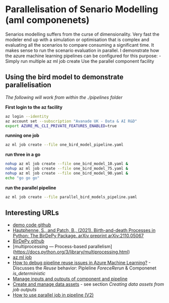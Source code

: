 # Parallelisation of Senario Modelling (aml componenets)

Senarios modelling suffers from the curse of dimensionality. Very fast the modeler end up with a simulation or optimisation that is complex and evaluating all the scenarios to compare consuming a significant time. It makes sense to run the scenario evaluation in parallel. I demonstrate how the azure machine learning pipelines can be configured for this purpose:
    - Simply run multiple az ml job create
Use the parallel component facility

## Using the bird model to demonstrate parallelisation

*The following will work from within the ./pipelines folder*

**First login to the az facility**

```bash
az login --identity
az account set --subscription "Avanade UK - Data & AI R&D"
export AZURE_ML_CLI_PRIVATE_FEATURES_ENABLED=true
```

**running one job**
```bash
az ml job create --file one_bird_model_pipeline.yaml
```

**run three in a go**
```bash
nohup az ml job create --file one_bird_model_10.yaml &
nohup az ml job create --file one_bird_model_75.yaml &
nohup az ml job create --file one_bird_model_90.yaml &
echo "go go go"
```

**run the parallel pipeline**
```bash
az ml job create --file parallel_bird_models_pipeline.yaml
```

## Interesting URLs
- [demo code github](https://github.com/elikling/aml_demos)
- [Hautphenne, S., and Patch, B., (2021). Birth-and-death Processes in Python: The BirDePy Package. arXiv preprint arXiv:2110.05067](https://arxiv.org/abs/2110.05067)
- [BirDePy github](https://birdepy.github.io/)
- [multiprocessing — Process-based parallelism] (https://docs.python.org/3/library/multiprocessing.html)
- [az ml job](https://learn.microsoft.com/en-us/cli/azure/ml/job?view=azure-cli-latest)
- [How to debug pipeline reuse issues in Azure Machine Learning?](https://learn.microsoft.com/en-us/azure/machine-learning/how-to-debug-pipeline-reuse-issues?view=azureml-api-2) - Discusses the *Reuse* behavior: Pipleline *ForeceRerun* & Componenet *is_deterministic*
- [Manage inputs and outputs of component and pipeline](https://learn.microsoft.com/en-us/azure/machine-learning/how-to-manage-inputs-outputs-pipeline?view=azureml-api-2&tabs=cli)
- [Create and manage data assets](https://learn.microsoft.com/en-us/azure/machine-learning/how-to-create-data-assets?view=azureml-api-2&tabs=cli) - see section *Creating data assets from job outputs*
- [How to use parallel job in pipeline (V2)](https://learn.microsoft.com/en-us/azure/machine-learning/how-to-use-parallel-job-in-pipeline?view=azureml-api-2&tabs=cliv2)